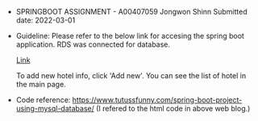 - SPRINGBOOT ASSIGNMENT - A00407059 Jongwon Shinn
Submitted date: 2022-03-01

- Guideline:
Please refer to the below link for accesing the spring boot application. RDS was connected for database.

  [Link](http://springhotelaws-env.eba-cbtwekng.us-east-1.elasticbeanstalk.com/)

  To add new hotel info, click 'Add new'. You can see the list of hotel in the main page.



- Code reference: https://www.tutussfunny.com/spring-boot-project-using-mysql-database/
(I refered to the html code in above web blog.)
